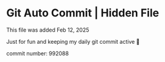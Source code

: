 # Git Auto Commit | Hidden File

This file was added Feb 12, 2025

Just for fun and keeping my daily git commit active 🤪

commit number: 992088
